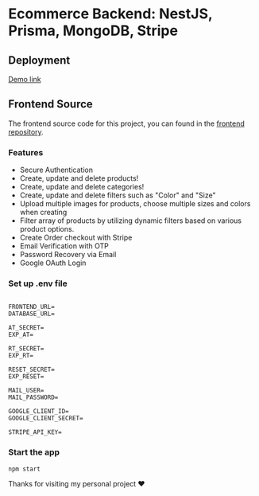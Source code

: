 # Ecommerce Backend: NestJS, Prisma, MongoDB, Stripe

## Deployment

[Demo link](...)

## Frontend Source

The frontend source code for this project, you can found in the [frontend repository](https://github.com/nammtrong023/ecommerce-store.git).

### Features

- Secure Authentication
- Create, update and delete products!
- Create, update and delete categories!
- Create, update and delete filters such as "Color" and "Size"
- Upload multiple images for products, choose multiple sizes and colors when creating
- Filter array of products by utilizing dynamic filters based on various product options.
- Create Order checkout with Stripe
- Email Verification with OTP
- Password Recovery via Email
- Google OAuth Login

### Set up .env file

```shell

FRONTEND_URL=
DATABASE_URL=

AT_SECRET=
EXP_AT=

RT_SECRET=
EXP_RT=

RESET_SECRET=
EXP_RESET=

MAIL_USER=
MAIL_PASSWORD=

GOOGLE_CLIENT_ID=
GOOGLE_CLIENT_SECRET=

STRIPE_API_KEY=

```

### Start the app

```shell
npm start
```

Thanks for visiting my personal project ❤️
